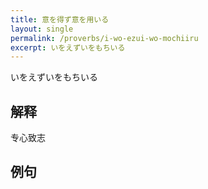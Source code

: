 ```yaml
---
title: 意を得ず意を用いる
layout: single
permalink: /proverbs/i-wo-ezui-wo-mochiiru
excerpt: いをえずいをもちいる
---
```


いをえずいをもちいる

## 解释

专心致志

## 例句

